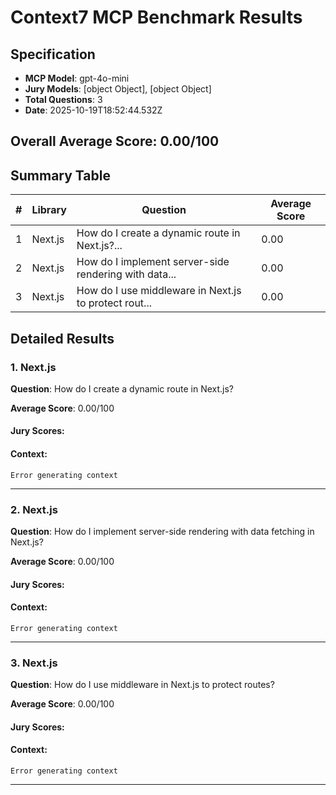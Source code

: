# Context7 MCP Benchmark Results

## Specification

- **MCP Model**: gpt-4o-mini
- **Jury Models**: [object Object], [object Object]
- **Total Questions**: 3
- **Date**: 2025-10-19T18:52:44.532Z

## Overall Average Score: 0.00/100

## Summary Table

| # | Library | Question | Average Score |
|---|---------|----------|---------------|
| 1 | Next.js | How do I create a dynamic route in Next.js?... | 0.00 |
| 2 | Next.js | How do I implement server-side rendering with data... | 0.00 |
| 3 | Next.js | How do I use middleware in Next.js to protect rout... | 0.00 |

## Detailed Results

### 1. Next.js

**Question**: How do I create a dynamic route in Next.js?

**Average Score**: 0.00/100

#### Jury Scores:

#### Context:

```
Error generating context
```

---

### 2. Next.js

**Question**: How do I implement server-side rendering with data fetching in Next.js?

**Average Score**: 0.00/100

#### Jury Scores:

#### Context:

```
Error generating context
```

---

### 3. Next.js

**Question**: How do I use middleware in Next.js to protect routes?

**Average Score**: 0.00/100

#### Jury Scores:

#### Context:

```
Error generating context
```

---

